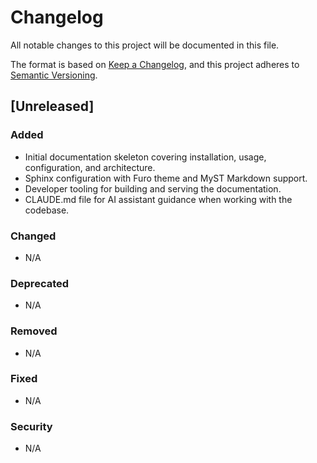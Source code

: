# Changelog

All notable changes to this project will be documented in this file.

The format is based on [Keep a Changelog](https://keepachangelog.com/en/1.0.0/), and this project adheres to [Semantic Versioning](https://semver.org/spec/v2.0.0.html).

## [Unreleased]

### Added
- Initial documentation skeleton covering installation, usage, configuration, and architecture.
- Sphinx configuration with Furo theme and MyST Markdown support.
- Developer tooling for building and serving the documentation.
- CLAUDE.md file for AI assistant guidance when working with the codebase.

### Changed
- N/A

### Deprecated
- N/A

### Removed
- N/A

### Fixed
- N/A

### Security
- N/A
